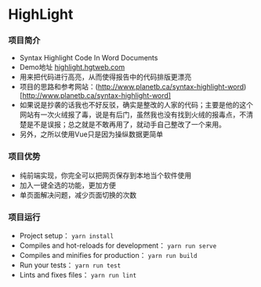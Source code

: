 # HighLight

### 项目简介
+ Syntax Highlight Code In Word Documents
+ Demo地址 [highlight.hgtweb.com](https://highlight.hgtweb.com)
+ 用来把代码进行高亮，从而使得报告中的代码排版更漂亮
+ 项目的思路和参考网站：(http://www.planetb.ca/syntax-highlight-word)[http://www.planetb.ca/syntax-highlight-word]
+ 如果说是抄袭的话我也不好反驳，确实是整改的人家的代码；主要是他的这个网站有一次火绒报了毒，说是有后门，虽然我也没有找到火绒的报毒点，不清楚是不是误报；总之就是不敢再用了，就动手自己整改了一个来用。
+ 另外，之所以使用Vue只是因为操纵数据更简单


### 项目优势
+ 纯前端实现，你完全可以把网页保存到本地当个软件使用
+ 加入一键全选的功能，更加方便
+ 单页面解决问题，减少页面切换的次数


### 项目运行
+ Project setup： `yarn install`
+ Compiles and hot-reloads for development： `yarn run serve`
+ Compiles and minifies for production： `yarn run build`
+ Run your tests： `yarn run test`
+ Lints and fixes files： `yarn run lint`
